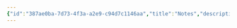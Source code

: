```yaml
---
{"id":"387ae0ba-7d73-4f3a-a2e9-c94d7c1146aa","title":"Notes","description":"Inventory - Notes","publish":true,"date_created":"Tuesday, May 28th 2024, 3:10:23 pm","date_modified":"Monday, October 14th 2024, 2:22:13 am","editing_lock":true,"live_preview":true,"cssclasses":["mado-heading"],"PassFrontmatter":true}
---
```




